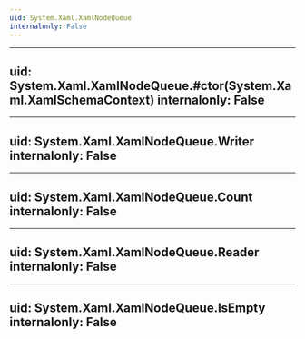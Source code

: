 ```yaml
---
uid: System.Xaml.XamlNodeQueue
internalonly: False
---
```


---
uid: System.Xaml.XamlNodeQueue.#ctor(System.Xaml.XamlSchemaContext)
internalonly: False
---

---
uid: System.Xaml.XamlNodeQueue.Writer
internalonly: False
---

---
uid: System.Xaml.XamlNodeQueue.Count
internalonly: False
---

---
uid: System.Xaml.XamlNodeQueue.Reader
internalonly: False
---

---
uid: System.Xaml.XamlNodeQueue.IsEmpty
internalonly: False
---
